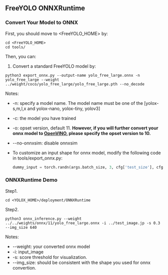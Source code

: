 ## FreeYOLO ONNXRuntime

### Convert Your Model to ONNX

First, you should move to <FreeYOLO_HOME> by:
```shell
cd <FreeYOLO_HOME>
cd tools/
```
Then, you can:

1. Convert a standard FreeYOLO model by:
```shell
python3 export_onnx.py --output-name yolo_free_large.onnx -n yolo_free_large --weight ../weight/coco/yolo_free_large/yolo_free_large.pth --no_decode
```

Notes:
* -n: specify a model name. The model name must be one of the [yolox-s,m,l,x and yolox-nano, yolox-tiny, yolov3]
* -c: the model you have trained
* -o: opset version, default 11. **However, if you will further convert your onnx model to [OpenVINO](https://github.com/Megvii-BaseDetection/YOLOX/demo/OpenVINO/), please specify the opset version to 10.**
* --no-onnxsim: disable onnxsim
* To customize an input shape for onnx model,  modify the following code in tools/export_onnx.py:

    ```python
    dummy_input = torch.randn(args.batch_size, 3, cfg['test_size'], cfg['test_size'])
    ```

### ONNXRuntime Demo

Step1.
```shell
cd <YOLOX_HOME>/deployment/ONNXRuntime
```

Step2. 
```shell
python3 onnx_inference.py --weight ../../weights/onnx/11/yolo_free_large.onnx -i ../test_image.jp -s 0.3 --img_size 640
```
Notes:
* --weight: your converted onnx model
* -i: input_image
* -s: score threshold for visualization.
* --img_size: should be consistent with the shape you used for onnx convertion.
